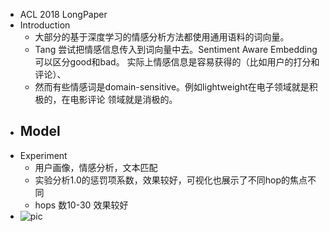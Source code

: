- ACL 2018 LongPaper
- Introduction
    - 大部分的基于深度学习的情感分析方法都使用通用语料的词向量。
    - Tang 尝试把情感信息传入到词向量中去。Sentiment Aware Embedding 可以区分good和bad。
    实际上情感信息是容易获得的（比如用户的打分和评论）、
    - 然而有些情感词是domain-sensitive。例如lightweight在电子领域就是积极的，在电影评论
    领域就是消极的。
- Model
    -
- Experiment
    - 用户画像，情感分析，文本匹配
    - 实验分析1.0的惩罚项系数，效果较好，可视化也展示了不同hop的焦点不同
    - hops 数10-30 效果较好
-   ![pic](pics/ssase/1.png)

